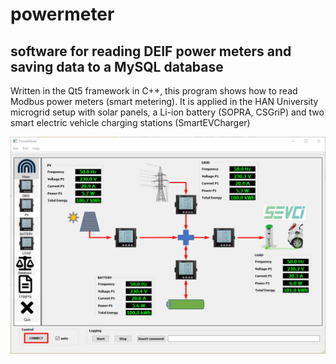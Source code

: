 # powermeter

## software for reading DEIF power meters and saving data to a MySQL database

Written in the Qt5 framework in C++, this program shows how to read Modbus power meters (smart metering).
It is applied in the HAN University microgrid setup with solar panels, a Li-ion battery (SOPRA, CSGriP) and  two smart electric vehicle charging stations (SmartEVCharger)

![powermeter program](PowerMeter.png)
